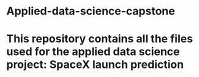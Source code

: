 # Applied-data-science-capstone

# This repository contains all the files used for the applied data science project: SpaceX launch prediction
